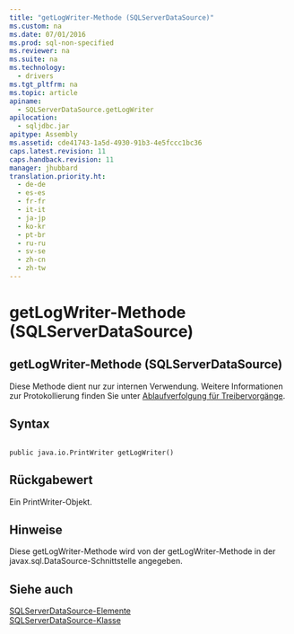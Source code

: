 ```yaml
---
title: "getLogWriter-Methode (SQLServerDataSource)"
ms.custom: na
ms.date: 07/01/2016
ms.prod: sql-non-specified
ms.reviewer: na
ms.suite: na
ms.technology: 
  - drivers
ms.tgt_pltfrm: na
ms.topic: article
apiname: 
  - SQLServerDataSource.getLogWriter
apilocation: 
  - sqljdbc.jar
apitype: Assembly
ms.assetid: cde41743-1a5d-4930-91b3-4e5fccc1bc36
caps.latest.revision: 11
caps.handback.revision: 11
manager: jhubbard
translation.priority.ht: 
  - de-de
  - es-es
  - fr-fr
  - it-it
  - ja-jp
  - ko-kr
  - pt-br
  - ru-ru
  - sv-se
  - zh-cn
  - zh-tw
---
```

# getLogWriter-Methode (SQLServerDataSource)
    
## getLogWriter\-Methode \(SQLServerDataSource\)  
 Diese Methode dient nur zur internen Verwendung. Weitere Informationen zur Protokollierung finden Sie unter [Ablaufverfolgung für Treibervorgänge](../content/Tracing-Driver-Operation.md).  
  
## Syntax  
  
```  
  
public java.io.PrintWriter getLogWriter()  
```  
  
## Rückgabewert  
 Ein PrintWriter\-Objekt.  
  
## Hinweise  
 Diese getLogWriter\-Methode wird von der getLogWriter\-Methode in der javax.sql.DataSource\-Schnittstelle angegeben.  
  
## Siehe auch  
 [SQLServerDataSource-Elemente](../content/SQLServerDataSource-Members.md)   
 [SQLServerDataSource-Klasse](../content/SQLServerDataSource-Class.md)  
  
  